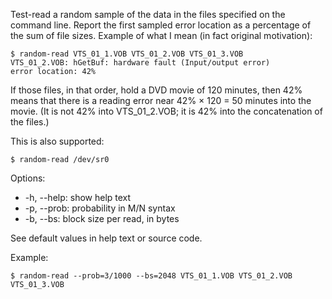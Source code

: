 Test-read a random sample of the data in the files specified on the command line.
Report the first sampled error location as a percentage of the sum of file sizes.
Example of what I mean (in fact original motivation):

    $ random-read VTS_01_1.VOB VTS_01_2.VOB VTS_01_3.VOB
    VTS_01_2.VOB: hGetBuf: hardware fault (Input/output error)
    error location: 42%

If those files, in that order, hold a DVD movie of 120 minutes, then 42% means
that there is a reading error near 42% × 120 = 50 minutes into the movie.
(It is not 42% into VTS_01_2.VOB; it is 42% into the concatenation of the files.)

This is also supported:

    $ random-read /dev/sr0

Options:

* -h, --help: show help text
* -p, --prob: probability in M/N syntax
* -b, --bs: block size per read, in bytes

See default values in help text or source code.

Example:

    $ random-read --prob=3/1000 --bs=2048 VTS_01_1.VOB VTS_01_2.VOB VTS_01_3.VOB
